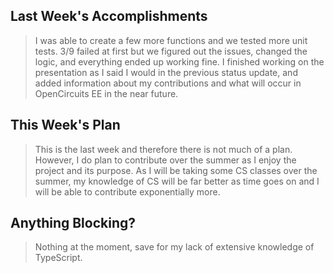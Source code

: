 ## Last Week's Accomplishments

> I was able to create a few more functions and we tested more unit tests. 3/9 failed at first but we figured out the issues, changed the logic, and everything ended up working fine. I finished working on the presentation as I said I would in the previous status update, and added information about my contributions and what will occur in OpenCircuits EE in the near future.

## This Week's Plan

> This is the last week and therefore there is not much of a plan. However, I do plan to contribute over the summer as I enjoy the project and its purpose. As I will be taking some CS classes over the summer, my knowledge of CS will be far better as time goes on and I will be able to contribute exponentially more.

## Anything Blocking?

> Nothing at the moment, save for my lack of extensive knowledge of TypeScript.